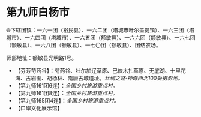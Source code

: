 # 第九师白杨市  
🌐下辖团镇：一六一团（裕民县）、一六二团（塔城市叶尔盖提镇）、一六三团（塔城市）、一六四团（塔城市）、一六五团（额敏县）、一六六团（额敏县）、一六七团（额敏县）、一六八团（额敏县）、一七〇团（额敏县）、团结农场。  

师部地址：额敏县光明路1号。  

* 【芬芳芍药谷】：芍药谷、吐尔加辽草原、巴依木扎草原、无底湖、十里花海、古岩画、胡杨林、隋唐古城遗址。*丝绸之路·神奇西北100处摄影地。*  
* 【第九师161团6连】：*全国乡村旅游重点村。*  
* 【第九师161团8连】：*全国乡村旅游重点村。*  
* 【第九师165团4连】：*全国乡村旅游重点村。*  
* 【口岸文化展示馆】  
